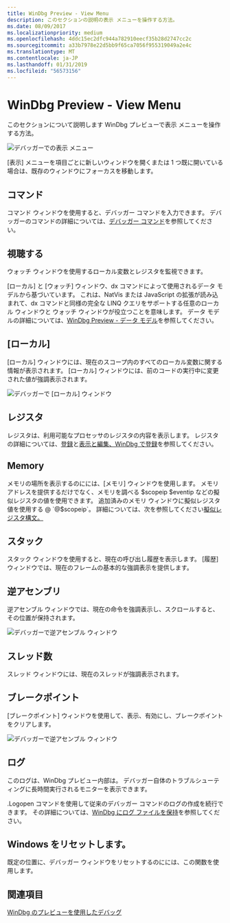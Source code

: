 ```yaml
---
title: WinDbg Preview - View Menu
description: このセクションの説明の表示 メニューを操作する方法。
ms.date: 08/09/2017
ms.localizationpriority: medium
ms.openlocfilehash: 4ddc15ec2dfc944a782910eecf35b28d2747cc2c
ms.sourcegitcommit: a33b7978e22d5bb9f65ca7056f955319049a2e4c
ms.translationtype: MT
ms.contentlocale: ja-JP
ms.lasthandoff: 01/31/2019
ms.locfileid: "56573156"
---
```

# <a name="windbg-preview---view-menu"></a>WinDbg Preview - View Menu 

このセクションについて説明します WinDbg プレビューで表示 メニューを操作する方法。

![デバッガーでの表示 メニュー](images/windbgx-view-menu.png)

[表示] メニューを項目ごとに新しいウィンドウを開くまたは 1 つ既に開いている場合は、既存のウィンドウにフォーカスを移動します。

## <a name="command"></a>コマンド 
コマンド ウィンドウを使用すると、デバッガー コマンドを入力できます。 デバッガーのコマンドの詳細については、[デバッガー コマンド](debugger-commands.md)を参照してください。

## <a name="watch"></a>視聴する 

ウォッチ ウィンドウを使用するローカル変数とレジスタを監視できます。 

[ローカル] と [ウォッチ] ウィンドウ、dx コマンドによって使用されるデータ モデルから基づいています。 これは、NatVis または JavaScript の拡張が読み込まれて、dx コマンドと同様の完全な LINQ クエリをサポートする任意のローカル ウィンドウと ウォッチ ウィンドウが役立つことを意味します。 データ モデルの詳細については、[WinDbg Preview - データ モデル](windbg-data-model-preview.md)を参照してください。

## <a name="locals"></a>[ローカル]
[ローカル] ウィンドウには、現在のスコープ内のすべてのローカル変数に関する情報が表示されます。 [ローカル] ウィンドウには、前のコードの実行中に変更された値が強調表示されます。

![デバッガーで [ローカル] ウィンドウ](images/windbgx-locals-window.png)

## <a name="registers"></a>レジスタ

レジスタは、利用可能なプロセッサのレジスタの内容を表示します。 レジスタの詳細については、[登録](registers.md)と[表示と編集、WinDbg で登録](registers-window.md)を参照してください。

## <a name="memory"></a>Memory

メモリの場所を表示するのにには、[メモリ] ウィンドウを使用します。 メモリ アドレスを提供するだけでなく、メモリを調べる $scopeip $eventip などの擬似レジスタの値を使用できます。 追加済みのメモリ ウィンドウに擬似レジスタ値を使用する @ `@$scopeip`。 詳細については、次を参照してください[擬似レジスタ構文。](pseudo-register-syntax.md)


## <a name="stack"></a>スタック 

スタック ウィンドウを使用すると、現在の呼び出し履歴を表示します。 [履歴] ウィンドウでは、現在のフレームの基本的な強調表示を提供します。 

## <a name="disassembly"></a>逆アセンブリ

逆アセンブル ウィンドウでは、現在の命令を強調表示し、スクロールすると、その位置が保持されます。 

![ デバッガーで逆アセンブル ウィンドウ](images/windbgx-disassembly.png)


## <a name="threads"></a>スレッド数

スレッド ウィンドウには、現在のスレッドが強調表示されます。 


## <a name="breakpoints"></a>ブレークポイント

[ブレークポイント] ウィンドウを使用して、表示、有効にし、ブレークポイントをクリアします。

![ デバッガーで逆アセンブル ウィンドウ](images/windbgx-breakpoints-window.png)


## <a name="logs"></a>ログ

 このログは、WinDbg プレビュー内部は。 デバッガー自体のトラブルシューティングに長時間実行されるモニターを表示できます。 
 
 .Logopen コマンドを使用して従来のデバッガー コマンドのログの作成を続行できます。 その詳細については、[WinDbg にログ ファイルを保持](keeping-a-log-file-in-windbg.md)を参照してください。

## <a name="reset-windows"></a>Windows をリセットします。

既定の位置に、デバッガー ウィンドウをリセットするのにには、この関数を使用します。 


## <a name="see-also"></a>関連項目

[WinDbg のプレビューを使用したデバッグ](debugging-using-windbg-preview.md)

 

 





